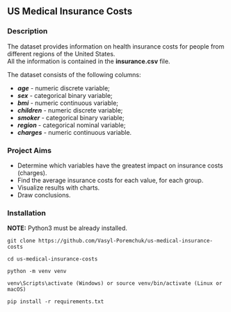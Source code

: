 ## US Medical Insurance Costs

### Description

The dataset provides information on health insurance costs for people from different regions of the United States.<br>
All the information is contained in the **insurance.csv** file.

The dataset consists of the following columns:
- ***age*** - numeric discrete variable;
- ***sex*** - categorical binary variable;
- ***bmi*** - numeric continuous variable;
- ***children*** - numeric discrete variable;
- ***smoker*** - categorical binary variable;
- ***region*** - categorical nominal variable;
- ***charges*** - numeric continuous variable.

### Project Aims

- Determine which variables have the greatest impact on insurance costs (charges).
- Find the average insurance costs for each value, for each group.
- Visualize results with charts.
- Draw conclusions.

### Installation

**NOTE:** Python3 must be already installed.

```
git clone https://github.com/Vasyl-Poremchuk/us-medical-insurance-costs

cd us-medical-insurance-costs

python -m venv venv

venv\Scripts\activate (Windows) or source venv/bin/activate (Linux or macOS)

pip install -r requirements.txt
```